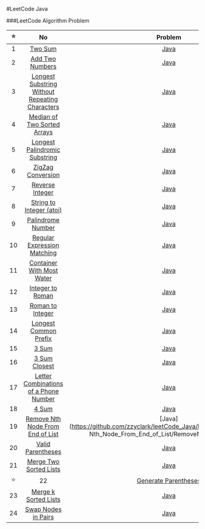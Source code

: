 #LeetCode Java

###LeetCode Algorithm Problem

:star:|No | Problem | Solution
:---:|:---:|:---:|:---:|
 |1 | [Two Sum](https://leetcode.com/problems/two-sum/) | [Java](https://github.com/zzyclark/leetCode_Java/blob/master/1_Tow_Sum/TwoSum.java)
 |2 | [Add Two Numbers](https://leetcode.com/problems/add-two-numbers/) | [Java](https://github.com/zzyclark/leetCode_Java/blob/master/2_Add_Two_Numbers/AddTwoNumbers.java)
 |3 | [Longest Substring Without Repeating Characters](https://leetcode.com/problems/longest-substring-without-repeating-characters/) | [Java](https://github.com/zzyclark/leetCode_Java/blob/master/3_Longest_Substring_Without_Repeating_Characters/LengthOfLongestSubstring.java)
 |4 | [Median of Two Sorted Arrays](https://leetcode.com/problems/median-of-two-sorted-arrays/) | [Java](https://github.com/zzyclark/leetCode_Java/blob/master/4_Median_of_Two_Sorted_Arrays/FindMedianSortArrays.java)
 |5 | [Longest Palindromic Substring](https://leetcode.com/problems/longest-palindromic-substring/) | [Java](https://github.com/zzyclark/leetCode_Java/blob/master/5_Longest_Palindromic_Substring/LongestPalindromicSubstring.java)
 |6 | [ZigZag Conversion](https://leetcode.com/problems/zigzag-conversion/) | [Java](https://github.com/zzyclark/leetCode_Java/blob/master/6_ZigZag_Conversion/ZigzagConversion.java)
 |7| [Reverse Integer](https://leetcode.com/problems/reverse-integer/) | [Java](https://github.com/zzyclark/leetCode_Java/blob/master/7_Reverse_Integer/ReverseInteger.java)
 |8| [String to Integer (atoi)](https://leetcode.com/problems/string-to-integer-atoi/) | [Java](https://github.com/zzyclark/leetCode_Java/blob/master/8_String_to_Integer/Atoi.java)
 |9 | [Palindrome Number](https://leetcode.com/problems/palindrome-number/) | [Java](https://github.com/zzyclark/leetCode_Java/blob/master/9_Palindrome_Number/PalindromeNumber.java)
 |10 | [Regular Expression Matching](https://leetcode.com/problems/regular-expression-matching/) | [Java](https://github.com/zzyclark/leetCode_Java/blob/master/10_Regular_Expression_Matching/RegularExpressionMatching.java)
 |11 | [Container With Most Water](https://leetcode.com/problems/container-with-most-water/) | [Java](https://github.com/zzyclark/leetCode_Java/blob/master/11_Container_With_Most_Water/ContainerWithMostWater.java)
 |12 | [Integer to Roman](https://leetcode.com/problems/integer-to-roman/) | [Java](https://github.com/zzyclark/leetCode_Java/blob/master/12_Integer_To_Roman/IntegerToRoman.java)
 |13 | [Roman to Integer](https://leetcode.com/problems/roman-to-integer/) | [Java](https://github.com/zzyclark/leetCode_Java/blob/master/13_Roman_To_Integer/RomanToInteger.java)
 |14 | [Longest Common Prefix](https://leetcode.com/problems/longest-common-prefix/) | [Java](https://github.com/zzyclark/leetCode_Java/blob/master/14_Longest_Common_Prefix/LongestCommonPrefix.java)
 |15 | [3 Sum](https://leetcode.com/problems/3sum/) | [Java](https://github.com/zzyclark/leetCode_Java/blob/master/15_3Sum/ThreeSum.java)
 |16 | [3 Sum Closest](https://leetcode.com/problems/3sum-closest/) | [Java](https://github.com/zzyclark/leetCode_Java/blob/master/16_3Sum_Closest/ThreeSumClosest.java)
 |17 | [Letter Combinations of a Phone Number](https://leetcode.com/problems/letter-combinations-of-a-phone-number/) | [Java](https://github.com/zzyclark/leetCode_Java/blob/master/17_Letter_Combinations_of_a_Phone_Number/LetterCombinationsOfAPhoneNumber.java)
 |18 | [4 Sum](https://leetcode.com/problems/4sum/) | [Java](https://github.com/zzyclark/leetCode_Java/blob/master/18_4Sum/FourSum.java)
 |19 | [Remove Nth Node From End of List](https://leetcode.com/problems/remove-nth-node-from-end-of-list/) | [Java](https://github.com/zzyclark/leetCode_Java/blob/master/19_Remove Nth_Node_From_End_of_List/RemoveNthFromEnd.java)
 |20 | [Valid Parentheses](https://leetcode.com/problems/valid-parentheses/) | [Java](https://github.com/zzyclark/leetCode_Java/blob/master/20_Valid_Parentheses/ValidParentheses.java)
 |21 | [Merge Two Sorted Lists](https://leetcode.com/problems/merge-two-sorted-lists/) | [Java](https://github.com/zzyclark/leetCode_Java/blob/master/21_Merge_Two_Sorted_Lists/MergeTwoSortedLists.java)
:star:|22 | [Generate Parentheses](https://leetcode.com/problems/generate-parentheses/) | [Java](https://github.com/zzyclark/leetCode_Java/blob/master/22_Generate_Parentheses/GenerateParentheses.java)
 |23 | [Merge k Sorted Lists](https://leetcode.com/problems/merge-k-sorted-lists/) | [Java](https://github.com/zzyclark/leetCode_Java/blob/master/23_Merge_k_Sorted_Lists/MergeKSortedLists.java)
  |24 | [Swap Nodes in Pairs](https://leetcode.com/problems/swap-nodes-in-pairs/) | [Java](https://github.com/zzyclark/leetCode_Java/blob/master/24_Swap_Nodes_in_Pairs/SwapNodesInPairs.java)
